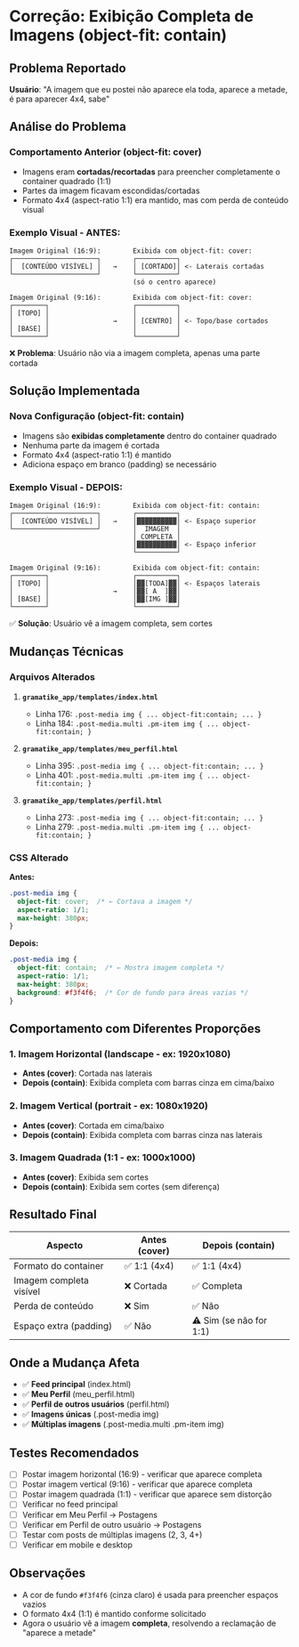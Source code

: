 # Correção: Exibição Completa de Imagens (object-fit: contain)

## Problema Reportado

**Usuário**: "A imagem que eu postei não aparece ela toda, aparece a metade, é para aparecer 4x4, sabe"

## Análise do Problema

### Comportamento Anterior (object-fit: cover)
- Imagens eram **cortadas/recortadas** para preencher completamente o container quadrado (1:1)
- Partes da imagem ficavam escondidas/cortadas
- Formato 4x4 (aspect-ratio 1:1) era mantido, mas com perda de conteúdo visual

### Exemplo Visual - ANTES:

```
Imagem Original (16:9):        Exibida com object-fit: cover:
┌─────────────────────┐        ┌──────────┐
│  [CONTEÚDO VISÍVEL] │   →    │ [CORTADO]│ <- Laterais cortadas
└─────────────────────┘        └──────────┘
                               (só o centro aparece)

Imagem Original (9:16):        Exibida com object-fit: cover:
┌────────┐                     ┌──────────┐
│ [TOPO] │                     │          │
│        │                →    │ [CENTRO] │ <- Topo/base cortados
│ [BASE] │                     │          │
└────────┘                     └──────────┘
```

❌ **Problema**: Usuário não via a imagem completa, apenas uma parte cortada

## Solução Implementada

### Nova Configuração (object-fit: contain)
- Imagens são **exibidas completamente** dentro do container quadrado
- Nenhuma parte da imagem é cortada
- Formato 4x4 (aspect-ratio 1:1) é mantido
- Adiciona espaço em branco (padding) se necessário

### Exemplo Visual - DEPOIS:

```
Imagem Original (16:9):        Exibida com object-fit: contain:
┌─────────────────────┐        ┌──────────┐
│  [CONTEÚDO VISÍVEL] │   →    │▓▓▓▓▓▓▓▓▓▓│ <- Espaço superior
└─────────────────────┘        │  IMAGEM  │
                               │ COMPLETA │
                               │▓▓▓▓▓▓▓▓▓▓│ <- Espaço inferior
                               └──────────┘

Imagem Original (9:16):        Exibida com object-fit: contain:
┌────────┐                     ┌──────────┐
│ [TOPO] │                     │▓▓[TODA]▓▓│ <- Espaços laterais
│        │                →    │▓▓[ A  ]▓▓│
│ [BASE] │                     │▓▓[IMG ]▓▓│
└────────┘                     └──────────┘
```

✅ **Solução**: Usuário vê a imagem completa, sem cortes

## Mudanças Técnicas

### Arquivos Alterados

1. **`gramatike_app/templates/index.html`**
   - Linha 176: `.post-media img { ... object-fit:contain; ... }`
   - Linha 184: `.post-media.multi .pm-item img { ... object-fit:contain; }`

2. **`gramatike_app/templates/meu_perfil.html`**
   - Linha 395: `.post-media img { ... object-fit:contain; ... }`
   - Linha 401: `.post-media.multi .pm-item img { ... object-fit:contain; }`

3. **`gramatike_app/templates/perfil.html`**
   - Linha 273: `.post-media img { ... object-fit:contain; ... }`
   - Linha 279: `.post-media.multi .pm-item img { ... object-fit:contain; }`

### CSS Alterado

**Antes:**
```css
.post-media img { 
  object-fit: cover;  /* ← Cortava a imagem */
  aspect-ratio: 1/1;
  max-height: 380px;
}
```

**Depois:**
```css
.post-media img { 
  object-fit: contain;  /* ← Mostra imagem completa */
  aspect-ratio: 1/1;
  max-height: 380px;
  background: #f3f4f6;  /* Cor de fundo para áreas vazias */
}
```

## Comportamento com Diferentes Proporções

### 1. Imagem Horizontal (landscape - ex: 1920x1080)
- **Antes (cover)**: Cortada nas laterais
- **Depois (contain)**: Exibida completa com barras cinza em cima/baixo

### 2. Imagem Vertical (portrait - ex: 1080x1920)
- **Antes (cover)**: Cortada em cima/baixo
- **Depois (contain)**: Exibida completa com barras cinza nas laterais

### 3. Imagem Quadrada (1:1 - ex: 1000x1000)
- **Antes (cover)**: Exibida sem cortes
- **Depois (contain)**: Exibida sem cortes (sem diferença)

## Resultado Final

| Aspecto | Antes (cover) | Depois (contain) |
|---------|---------------|------------------|
| Formato do container | ✅ 1:1 (4x4) | ✅ 1:1 (4x4) |
| Imagem completa visível | ❌ Cortada | ✅ Completa |
| Perda de conteúdo | ❌ Sim | ✅ Não |
| Espaço extra (padding) | ✅ Não | ⚠️ Sim (se não for 1:1) |

## Onde a Mudança Afeta

- ✅ **Feed principal** (index.html)
- ✅ **Meu Perfil** (meu_perfil.html) 
- ✅ **Perfil de outros usuários** (perfil.html)
- ✅ **Imagens únicas** (.post-media img)
- ✅ **Múltiplas imagens** (.post-media.multi .pm-item img)

## Testes Recomendados

- [ ] Postar imagem horizontal (16:9) - verificar que aparece completa
- [ ] Postar imagem vertical (9:16) - verificar que aparece completa
- [ ] Postar imagem quadrada (1:1) - verificar que aparece sem distorção
- [ ] Verificar no feed principal
- [ ] Verificar em Meu Perfil → Postagens
- [ ] Verificar em Perfil de outro usuário → Postagens
- [ ] Testar com posts de múltiplas imagens (2, 3, 4+)
- [ ] Verificar em mobile e desktop

## Observações

- A cor de fundo `#f3f4f6` (cinza claro) é usada para preencher espaços vazios
- O formato 4x4 (1:1) é mantido conforme solicitado
- Agora o usuário vê a imagem **completa**, resolvendo a reclamação de "aparece a metade"
